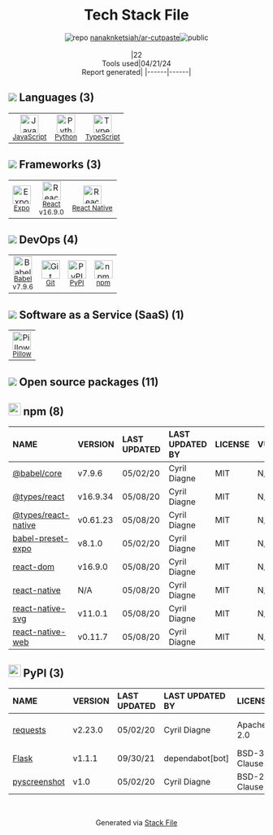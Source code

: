 <!--
&lt;--- Readme.md Snippet without images Start ---&gt;
## Tech Stack
nanaknketsiah/ar-cutpaste is built on the following main stack:

- [JavaScript](https://developer.mozilla.org/en-US/docs/Web/JavaScript) – Languages
- [Python](https://www.python.org) – Languages
- [TypeScript](http://www.typescriptlang.org) – Languages
- [Expo](https://expo.dev/) – Cross-Platform Mobile Development
- [React](https://reactjs.org/) – Javascript UI Libraries
- [React Native](http://facebook.github.io/) – Cross-Platform Mobile Development
- [Babel](http://babeljs.io/) – JavaScript Compilers
- [Pillow](https://python-pillow.github.io/) – Image Processing and Management

Full tech stack [here](/techstack.md)

&lt;--- Readme.md Snippet without images End ---&gt;

&lt;--- Readme.md Snippet with images Start ---&gt;
## Tech Stack
nanaknketsiah/ar-cutpaste is built on the following main stack:

- <img width='25' height='25' src='https://img.stackshare.io/service/1209/javascript.jpeg' alt='JavaScript'/> [JavaScript](https://developer.mozilla.org/en-US/docs/Web/JavaScript) – Languages
- <img width='25' height='25' src='https://img.stackshare.io/service/993/pUBY5pVj.png' alt='Python'/> [Python](https://www.python.org) – Languages
- <img width='25' height='25' src='https://img.stackshare.io/service/1612/bynNY5dJ.jpg' alt='TypeScript'/> [TypeScript](http://www.typescriptlang.org) – Languages
- <img width='25' height='25' src='https://img.stackshare.io/service/5795/default_683a3de22a6983c41f27b04348f4c7380c5e3c21.jpg' alt='Expo'/> [Expo](https://expo.dev/) – Cross-Platform Mobile Development
- <img width='25' height='25' src='https://img.stackshare.io/service/1020/OYIaJ1KK.png' alt='React'/> [React](https://reactjs.org/) – Javascript UI Libraries
- <img width='25' height='25' src='https://img.stackshare.io/service/2699/KoK6gHzp.jpg' alt='React Native'/> [React Native](http://facebook.github.io/) – Cross-Platform Mobile Development
- <img width='25' height='25' src='https://img.stackshare.io/service/2739/-1wfGjNw.png' alt='Babel'/> [Babel](http://babeljs.io/) – JavaScript Compilers
- <img width='25' height='25' src='https://img.stackshare.io/service/2375/default_1f67b0ca7416a9f52beb655f90b5602d5ef74b75.jpg' alt='Pillow'/> [Pillow](https://python-pillow.github.io/) – Image Processing and Management

Full tech stack [here](/techstack.md)

&lt;--- Readme.md Snippet with images End ---&gt;
-->
<div align="center">

# Tech Stack File
![](https://img.stackshare.io/repo.svg "repo") [nanaknketsiah/ar-cutpaste](https://github.com/nanaknketsiah/ar-cutpaste)![](https://img.stackshare.io/public_badge.svg "public")
<br/><br/>
|22<br/>Tools used|04/21/24 <br/>Report generated|
|------|------|
</div>

## <img src='https://img.stackshare.io/languages.svg'/> Languages (3)
<table><tr>
  <td align='center'>
  <img width='36' height='36' src='https://img.stackshare.io/service/1209/javascript.jpeg' alt='JavaScript'>
  <br>
  <sub><a href="https://developer.mozilla.org/en-US/docs/Web/JavaScript">JavaScript</a></sub>
  <br>
  <sub></sub>
</td>

<td align='center'>
  <img width='36' height='36' src='https://img.stackshare.io/service/993/pUBY5pVj.png' alt='Python'>
  <br>
  <sub><a href="https://www.python.org">Python</a></sub>
  <br>
  <sub></sub>
</td>

<td align='center'>
  <img width='36' height='36' src='https://img.stackshare.io/service/1612/bynNY5dJ.jpg' alt='TypeScript'>
  <br>
  <sub><a href="http://www.typescriptlang.org">TypeScript</a></sub>
  <br>
  <sub></sub>
</td>

</tr>
</table>

## <img src='https://img.stackshare.io/frameworks.svg'/> Frameworks (3)
<table><tr>
  <td align='center'>
  <img width='36' height='36' src='https://img.stackshare.io/service/5795/default_683a3de22a6983c41f27b04348f4c7380c5e3c21.jpg' alt='Expo'>
  <br>
  <sub><a href="https://expo.dev/">Expo</a></sub>
  <br>
  <sub></sub>
</td>

<td align='center'>
  <img width='36' height='36' src='https://img.stackshare.io/service/1020/OYIaJ1KK.png' alt='React'>
  <br>
  <sub><a href="https://reactjs.org/">React</a></sub>
  <br>
  <sub>v16.9.0</sub>
</td>

<td align='center'>
  <img width='36' height='36' src='https://img.stackshare.io/service/2699/KoK6gHzp.jpg' alt='React Native'>
  <br>
  <sub><a href="http://facebook.github.io/">React Native</a></sub>
  <br>
  <sub></sub>
</td>

</tr>
</table>

## <img src='https://img.stackshare.io/devops.svg'/> DevOps (4)
<table><tr>
  <td align='center'>
  <img width='36' height='36' src='https://img.stackshare.io/service/2739/-1wfGjNw.png' alt='Babel'>
  <br>
  <sub><a href="http://babeljs.io/">Babel</a></sub>
  <br>
  <sub>v7.9.6</sub>
</td>

<td align='center'>
  <img width='36' height='36' src='https://img.stackshare.io/service/1046/git.png' alt='Git'>
  <br>
  <sub><a href="http://git-scm.com/">Git</a></sub>
  <br>
  <sub></sub>
</td>

<td align='center'>
  <img width='36' height='36' src='https://img.stackshare.io/service/12572/-RIWgodF_400x400.jpg' alt='PyPI'>
  <br>
  <sub><a href="https://pypi.org/">PyPI</a></sub>
  <br>
  <sub></sub>
</td>

<td align='center'>
  <img width='36' height='36' src='https://img.stackshare.io/service/1120/lejvzrnlpb308aftn31u.png' alt='npm'>
  <br>
  <sub><a href="https://www.npmjs.com/">npm</a></sub>
  <br>
  <sub></sub>
</td>

</tr>
</table>

## <img src='https://img.stackshare.io/saas.svg'/> Software as a Service (SaaS) (1)
<table><tr>
  <td align='center'>
  <img width='36' height='36' src='https://img.stackshare.io/service/2375/default_1f67b0ca7416a9f52beb655f90b5602d5ef74b75.jpg' alt='Pillow'>
  <br>
  <sub><a href="https://python-pillow.github.io/">Pillow</a></sub>
  <br>
  <sub></sub>
</td>

</tr>
</table>


## <img src='https://img.stackshare.io/group.svg' /> Open source packages (11)</h2>

## <img width='24' height='24' src='https://img.stackshare.io/service/1120/lejvzrnlpb308aftn31u.png'/> npm (8)

|NAME|VERSION|LAST UPDATED|LAST UPDATED BY|LICENSE|VULNERABILITIES|
|:------|:------|:------|:------|:------|:------|
|[@babel/core](https://www.npmjs.com/@babel/core)|v7.9.6|05/02/20|Cyril Diagne |MIT|N/A|
|[@types/react](https://www.npmjs.com/@types/react)|v16.9.34|05/08/20|Cyril Diagne |MIT|N/A|
|[@types/react-native](https://www.npmjs.com/@types/react-native)|v0.61.23|05/08/20|Cyril Diagne |MIT|N/A|
|[babel-preset-expo](https://www.npmjs.com/babel-preset-expo)|v8.1.0|05/02/20|Cyril Diagne |MIT|N/A|
|[react-dom](https://www.npmjs.com/react-dom)|v16.9.0|05/08/20|Cyril Diagne |MIT|N/A|
|[react-native](https://www.npmjs.com/react-native)|N/A|05/08/20|Cyril Diagne |MIT|N/A|
|[react-native-svg](https://www.npmjs.com/react-native-svg)|v11.0.1|05/08/20|Cyril Diagne |MIT|N/A|
|[react-native-web](https://www.npmjs.com/react-native-web)|v0.11.7|05/08/20|Cyril Diagne |MIT|N/A|


## <img width='24' height='24' src='https://img.stackshare.io/service/12572/-RIWgodF_400x400.jpg'/> PyPI (3)

|NAME|VERSION|LAST UPDATED|LAST UPDATED BY|LICENSE|VULNERABILITIES|
|:------|:------|:------|:------|:------|:------|
|[requests](https://pypi.org/project/requests)|v2.23.0|05/02/20|Cyril Diagne |Apache-2.0|[CVE-2023-32681](https://github.com/advisories/GHSA-j8r2-6x86-q33q) (Moderate)|
|[Flask](https://pypi.org/project/Flask)|v1.1.1|09/30/21|dependabot[bot] |BSD-3-Clause|N/A|
|[pyscreenshot](https://pypi.org/project/pyscreenshot)|v1.0|05/02/20|Cyril Diagne |BSD-2-Clause|N/A|

<br/>
<div align='center'>

Generated via [Stack File](https://github.com/marketplace/stack-file)
